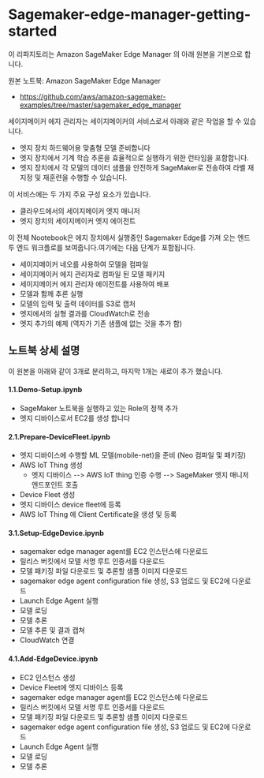 # Sagemaker-edge-manager-getting-started

이 리파지토리는 Amazon SageMaker Edge Manager 의 아래 원본을 기본으로 합니다.

원본 노트북: Amazon SageMaker Edge Manager
- https://github.com/aws/amazon-sagemaker-examples/tree/master/sagemaker_edge_manager

세이지메이커 에지 관리자는 세이지메이커의 서비스로서 아래와 같은 작업을 할 수 있습니다.

+ 엣지 장치 하드웨어용 맞춤형 모델 준비합니다
+ 엣지 장치에서 기계 학습 추론을 효율적으로 실행하기 위한 런타임을 포함합니다.
+ 엣지 장치에서 각 모델의 데이터 샘플을 안전하게 SageMaker로 전송하여 라벨 재지정 및 재훈련을 수행할 수 있습니다.

이 서비스에는 두 가지 주요 구성 요소가 있습니다.
+ 클라우드에서의 세이지메이커 엣지 매니저 
+ 엣지 장치의 세이지메이커 엣지 에이전트

이 전체 Nootebook은 에지 장치에서 실행중인 Sagemaker Edge를 가져 오는 엔드 투 엔드 워크플로를 보여줍니다.여기에는 다음 단계가 포함됩니다.

+ 세이지메이커 네오를 사용하여 모델을 컴파일
+ 세이지메이커 에지 관리자로 컴파일 된 모델 패키지
+ 세이지메이커 에지 관리자 에이전트를 사용하여 배포
+ 모델과 함께 추론 실행
+ 모델의 입력 및 출력 데이터를 S3로 캡처
+ 엣지에서의 실형 결과를 CloudWatch로 전송
+ 엣지 추가의 예제 (역자가 기존 샘플에 없는 것을 추가 함)

## 노트북 상세 설명
이 원본을 아래와 같이 3개로 분리하고, 마지막 1개는 새로이 추가 했습니다.

#### 1.1.Demo-Setup.ipynb
- SageMaker 노트북을 실행하고 있는 Role의 정책 추가
- 엣지 디바이스로서 EC2를 생성 합니다

#### 2.1.Prepare-DeviceFleet.ipynb
- 엣지 디바이스에 수행할 ML 모델(mobile-net)을 준비 (Neo 컴파일 및 패키징)
- AWS IoT Thing 생성
    - 엣지 디바이스 --> AWS IoT thing 인증 수행 --> SageMaker 엣지 매니저 엔드포인트 호출
- Device Fleet 생성    
- 엣지 디바이스 device fleet에 등록
- AWS IoT Thing 에 Client Certificate을 생성 및 등록
    
#### 3.1.Setup-EdgeDevice.ipynb
- sagemaker edge manager agent를 EC2 인스턴스에 다운로드
- 릴리스 버킷에서 모델 서명 루트 인증서를 다운로드
- 모델 패키징 파일 다운로드 및 추론할 샘플 이미지 다운로드
- sagemaker edge agent configuration file 생성, S3 업로드 및 EC2에 다운로드
- Launch Edge Agent 실행
- 모델 로딩
- 모델 추론
- 모델 추론 및 결과 캡쳐
- CloudWatch 연결

#### 4.1.Add-EdgeDevice.ipynb
- EC2 인스턴스 생성
- Device Fleet에 엣지 디바이스 등록
- sagemaker edge manager agent를 EC2 인스턴스에 다운로드
- 릴리스 버킷에서 모델 서명 루트 인증서를 다운로드
- 모델 패키징 파일 다운로드 및 추론할 샘플 이미지 다운로드
- sagemaker edge agent configuration file 생성, S3 업로드 및 EC2에 다운로드
- Launch Edge Agent 실행
- 모델 로딩
- 모델 추론


